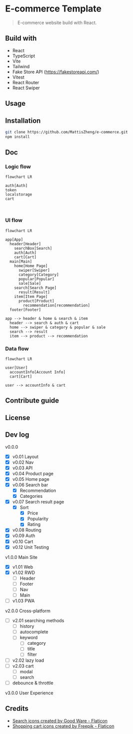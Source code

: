 # E-commerce Template

> E-commerce website build with React.

## Build with

- React
- TypeScript
- Vite
- Tailwind
- Fake Store API (https://fakestoreapi.com/)
- Vitest
- React Router
- React Swiper

## Usage

## Installation

```bash
git clone https://github.com/MattisZheng/e-commerce.git
npm install
```

## Doc

### Logic flow

```mermaid
flowchart LR

auth[Auth]
token
localstorage
cart



```

### UI flow

```mermaid
flowchart LR

app[App]
  header[Header]
    searchBox[Search]
    auth[Auth]
    cart[Cart]
  main[Main]
    home[Home Page]
      swiper[Swiper]
      category[Category]
      popular[Popular]
      sale[Sale]
    search[Search Page]
      result[Result]
    item[Item Page]
      product[Product]
        recommendation[recommendation]
  footer[Footer]

app --> header & home & search & item
  header --> search & auth & cart
  home --> swiper & category & popular & sale
  search --> result
  item --> product --> recommendation
```

### Data flow

```mermaid
flowchart LR

user[User]
  accountInfo[Account Info]
  cart[Cart]

user --> accountInfo & cart
```

## Contribute guide

## License

## Dev log

v0.0.0

- [x] v0.01 Layout
- [x] v0.02 Nav
- [x] v0.03 API
- [x] v0.04 Product page
- [x] v0.05 Home page
- [x] v0.06 Search bar
  - [x] Recommendation
  - [x] Categories
- [x] v0.07 Search result page
  - [x] Sort
    - [x] Price
    - [x] Popularity
    - [x] Rating
- [x] v0.08 Routing
- [x] v0.09 Auth
- [x] v0.10 Cart
- [x] v0.12 Unit Testing

v1.0.0 Main Site

- [x] v1.01 Web
- [x] v1.02 RWD
  - [ ] Header
  - [ ] Footer
  - [ ] Nav
  - [ ] Main
- [ ] v1.03 PWA

v2.0.0 Cross-platform

- [ ] v2.01 searching methods
  - [ ] history
  - [ ] autocomplete
  - [ ] keyword
    - [ ] category
    - [ ] title
    - [ ] filter
- [ ] v2.02 lazy load
- [ ] v2.03 cart
  - [ ] modal
  - [ ] search
- [ ] debounce & throttle

v3.0.0 User Experience

## Credits

- [Search icons created by Good Ware - Flaticon](https://www.flaticon.com/free-icons/search)
- [Shopping cart icons created by Freepik - Flaticon](https://www.flaticon.com/free-icons/shopping-cart)
